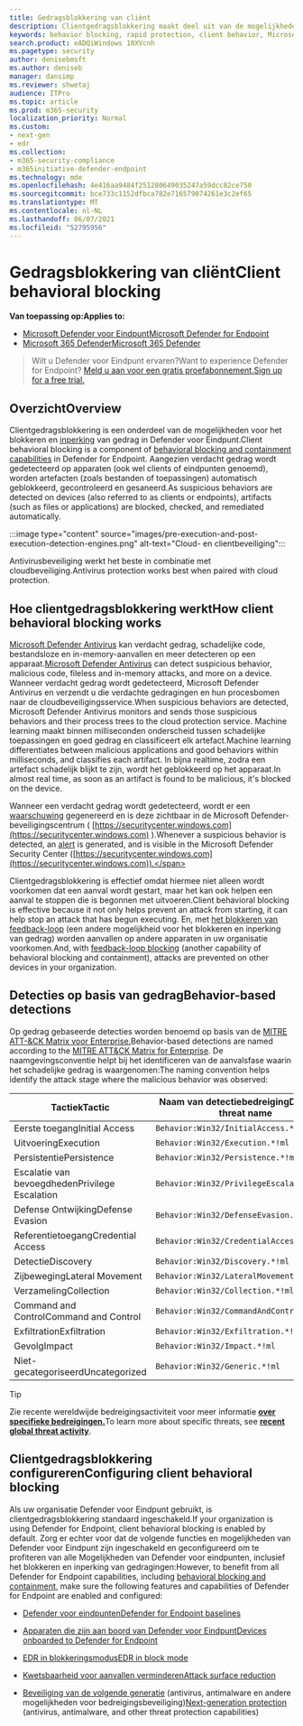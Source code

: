 ```yaml
---
title: Gedragsblokkering van cliënt
description: Clientgedragsblokkering maakt deel uit van de mogelijkheden voor het blokkeren en inperking van gedrag in Microsoft Defender voor eindpunt
keywords: behavior blocking, rapid protection, client behavior, Microsoft Defender for Endpoint
search.product: eADQiWindows 10XVcnh
ms.pagetype: security
author: denisebmsft
ms.author: deniseb
manager: dansimp
ms.reviewer: shwetaj
audience: ITPro
ms.topic: article
ms.prod: m365-security
localization_priority: Normal
ms.custom:
- next-gen
- edr
ms.collection:
- m365-security-compliance
- m365initiative-defender-endpoint
ms.technology: mde
ms.openlocfilehash: 4e416aa9484f251280649035247a59dcc82ce750
ms.sourcegitcommit: bce733c1152dfbca782e716579074261e3c2ef65
ms.translationtype: MT
ms.contentlocale: nl-NL
ms.lasthandoff: 06/07/2021
ms.locfileid: "52795956"
---
```

# <a name="client-behavioral-blocking"></a><span data-ttu-id="222f9-104">Gedragsblokkering van cliënt</span><span class="sxs-lookup"><span data-stu-id="222f9-104">Client behavioral blocking</span></span>

<span data-ttu-id="222f9-105">**Van toepassing op:**</span><span class="sxs-lookup"><span data-stu-id="222f9-105">**Applies to:**</span></span>
- [<span data-ttu-id="222f9-106">Microsoft Defender voor Eindpunt</span><span class="sxs-lookup"><span data-stu-id="222f9-106">Microsoft Defender for Endpoint</span></span>](https://go.microsoft.com/fwlink/p/?linkid=2154037)
- [<span data-ttu-id="222f9-107">Microsoft 365 Defender</span><span class="sxs-lookup"><span data-stu-id="222f9-107">Microsoft 365 Defender</span></span>](https://go.microsoft.com/fwlink/?linkid=2118804)

><span data-ttu-id="222f9-108">Wilt u Defender voor Eindpunt ervaren?</span><span class="sxs-lookup"><span data-stu-id="222f9-108">Want to experience Defender for Endpoint?</span></span> [<span data-ttu-id="222f9-109">Meld u aan voor een gratis proefabonnement.</span><span class="sxs-lookup"><span data-stu-id="222f9-109">Sign up for a free trial.</span></span>](https://www.microsoft.com/microsoft-365/windows/microsoft-defender-atp?ocid=docs-wdatp-assignaccess-abovefoldlink)

## <a name="overview"></a><span data-ttu-id="222f9-110">Overzicht</span><span class="sxs-lookup"><span data-stu-id="222f9-110">Overview</span></span>

<span data-ttu-id="222f9-111">Clientgedragsblokkering is een onderdeel van de mogelijkheden voor het blokkeren en [inperking](behavioral-blocking-containment.md) van gedrag in Defender voor Eindpunt.</span><span class="sxs-lookup"><span data-stu-id="222f9-111">Client behavioral blocking is a component of [behavioral blocking and containment capabilities](behavioral-blocking-containment.md) in Defender for Endpoint.</span></span> <span data-ttu-id="222f9-112">Aangezien verdacht gedrag wordt gedetecteerd op apparaten (ook wel clients of eindpunten genoemd), worden artefacten (zoals bestanden of toepassingen) automatisch geblokkeerd, gecontroleerd en gesaneerd.</span><span class="sxs-lookup"><span data-stu-id="222f9-112">As suspicious behaviors are detected on devices (also referred to as clients or endpoints), artifacts (such as files or applications) are blocked, checked, and remediated automatically.</span></span> 

:::image type="content" source="images/pre-execution-and-post-execution-detection-engines.png" alt-text="Cloud- en clientbeveiliging":::

<span data-ttu-id="222f9-114">Antivirusbeveiliging werkt het beste in combinatie met cloudbeveiliging.</span><span class="sxs-lookup"><span data-stu-id="222f9-114">Antivirus protection works best when paired with cloud protection.</span></span>

## <a name="how-client-behavioral-blocking-works"></a><span data-ttu-id="222f9-115">Hoe clientgedragsblokkering werkt</span><span class="sxs-lookup"><span data-stu-id="222f9-115">How client behavioral blocking works</span></span>

<span data-ttu-id="222f9-116">[Microsoft Defender Antivirus](microsoft-defender-antivirus-in-windows-10.md) kan verdacht gedrag, schadelijke code, bestandsloze en in-memory-aanvallen en meer detecteren op een apparaat.</span><span class="sxs-lookup"><span data-stu-id="222f9-116">[Microsoft Defender Antivirus](microsoft-defender-antivirus-in-windows-10.md) can detect suspicious behavior, malicious code, fileless and in-memory attacks, and more on a device.</span></span> <span data-ttu-id="222f9-117">Wanneer verdacht gedrag wordt gedetecteerd, Microsoft Defender Antivirus en verzendt u die verdachte gedragingen en hun procesbomen naar de cloudbeveiligingsservice.</span><span class="sxs-lookup"><span data-stu-id="222f9-117">When suspicious behaviors are detected, Microsoft Defender Antivirus monitors and sends those suspicious behaviors and their process trees to the cloud protection service.</span></span> <span data-ttu-id="222f9-118">Machine learning maakt binnen milliseconden onderscheid tussen schadelijke toepassingen en goed gedrag en classificeert elk artefact.</span><span class="sxs-lookup"><span data-stu-id="222f9-118">Machine learning differentiates between malicious applications and good behaviors within milliseconds, and classifies each artifact.</span></span> <span data-ttu-id="222f9-119">In bijna realtime, zodra een artefact schadelijk blijkt te zijn, wordt het geblokkeerd op het apparaat.</span><span class="sxs-lookup"><span data-stu-id="222f9-119">In almost real time, as soon as an artifact is found to be malicious, it's blocked on the device.</span></span> 

<span data-ttu-id="222f9-120">Wanneer een verdacht gedrag wordt gedetecteerd, wordt er een [waarschuwing](alerts-queue.md) gegenereerd en is deze zichtbaar in de Microsoft Defender-beveiligingscentrum ( [https://securitycenter.windows.com](https://securitycenter.windows.com) ).</span><span class="sxs-lookup"><span data-stu-id="222f9-120">Whenever a suspicious behavior is detected, an [alert](alerts-queue.md) is generated, and is visible in the Microsoft Defender Security Center ([https://securitycenter.windows.com](https://securitycenter.windows.com)).</span></span>

<span data-ttu-id="222f9-121">Clientgedragsblokkering is effectief omdat hiermee niet alleen wordt voorkomen dat een aanval wordt gestart, maar het kan ook helpen een aanval te stoppen die is begonnen met uitvoeren.</span><span class="sxs-lookup"><span data-stu-id="222f9-121">Client behavioral blocking is effective because it not only helps prevent an attack from starting, it can help stop an attack that has begun executing.</span></span> <span data-ttu-id="222f9-122">En, met [het blokkeren van feedback-loop](feedback-loop-blocking.md) (een andere mogelijkheid voor het blokkeren en inperking van gedrag) worden aanvallen op andere apparaten in uw organisatie voorkomen.</span><span class="sxs-lookup"><span data-stu-id="222f9-122">And, with [feedback-loop blocking](feedback-loop-blocking.md) (another capability of behavioral blocking and containment), attacks are prevented on other devices in your organization.</span></span>

## <a name="behavior-based-detections"></a><span data-ttu-id="222f9-123">Detecties op basis van gedrag</span><span class="sxs-lookup"><span data-stu-id="222f9-123">Behavior-based detections</span></span>

<span data-ttu-id="222f9-124">Op gedrag gebaseerde detecties worden benoemd op basis van de [MITRE ATT-&CK Matrix voor Enterprise.](https://attack.mitre.org/matrices/enterprise)</span><span class="sxs-lookup"><span data-stu-id="222f9-124">Behavior-based detections are named according to the [MITRE ATT&CK Matrix for Enterprise](https://attack.mitre.org/matrices/enterprise).</span></span> <span data-ttu-id="222f9-125">De naamgevingsconventie helpt bij het identificeren van de aanvalsfase waarin het schadelijke gedrag is waargenomen:</span><span class="sxs-lookup"><span data-stu-id="222f9-125">The naming convention helps identify the attack stage where the malicious behavior was observed:</span></span>


|<span data-ttu-id="222f9-126">Tactiek</span><span class="sxs-lookup"><span data-stu-id="222f9-126">Tactic</span></span> |   <span data-ttu-id="222f9-127">Naam van detectiebedreiging</span><span class="sxs-lookup"><span data-stu-id="222f9-127">Detection threat name</span></span> |
|----|----|
|<span data-ttu-id="222f9-128">Eerste toegang</span><span class="sxs-lookup"><span data-stu-id="222f9-128">Initial Access</span></span> | `Behavior:Win32/InitialAccess.*!ml` |
|<span data-ttu-id="222f9-129">Uitvoering</span><span class="sxs-lookup"><span data-stu-id="222f9-129">Execution</span></span>  | `Behavior:Win32/Execution.*!ml` |
|<span data-ttu-id="222f9-130">Persistentie</span><span class="sxs-lookup"><span data-stu-id="222f9-130">Persistence</span></span>    | `Behavior:Win32/Persistence.*!ml` |
|<span data-ttu-id="222f9-131">Escalatie van bevoegdheden</span><span class="sxs-lookup"><span data-stu-id="222f9-131">Privilege Escalation</span></span>   | `Behavior:Win32/PrivilegeEscalation.*!ml` |
|<span data-ttu-id="222f9-132">Defense Ontwijking</span><span class="sxs-lookup"><span data-stu-id="222f9-132">Defense Evasion</span></span>    | `Behavior:Win32/DefenseEvasion.*!ml` |
|<span data-ttu-id="222f9-133">Referentietoegang</span><span class="sxs-lookup"><span data-stu-id="222f9-133">Credential Access</span></span>  | `Behavior:Win32/CredentialAccess.*!ml` |
|<span data-ttu-id="222f9-134">Detectie</span><span class="sxs-lookup"><span data-stu-id="222f9-134">Discovery</span></span>  | `Behavior:Win32/Discovery.*!ml` |
|<span data-ttu-id="222f9-135">Zijbeweging</span><span class="sxs-lookup"><span data-stu-id="222f9-135">Lateral Movement</span></span> | `Behavior:Win32/LateralMovement.*!ml` |
|<span data-ttu-id="222f9-136">Verzameling</span><span class="sxs-lookup"><span data-stu-id="222f9-136">Collection</span></span> |   `Behavior:Win32/Collection.*!ml` |
|<span data-ttu-id="222f9-137">Command and Control</span><span class="sxs-lookup"><span data-stu-id="222f9-137">Command and Control</span></span> | `Behavior:Win32/CommandAndControl.*!ml` |
|<span data-ttu-id="222f9-138">Exfiltration</span><span class="sxs-lookup"><span data-stu-id="222f9-138">Exfiltration</span></span>   | `Behavior:Win32/Exfiltration.*!ml` |
|<span data-ttu-id="222f9-139">Gevolg</span><span class="sxs-lookup"><span data-stu-id="222f9-139">Impact</span></span> | `Behavior:Win32/Impact.*!ml` |
|<span data-ttu-id="222f9-140">Niet-gecategoriseerd</span><span class="sxs-lookup"><span data-stu-id="222f9-140">Uncategorized</span></span>  | `Behavior:Win32/Generic.*!ml` |

> [!TIP]
> <span data-ttu-id="222f9-141">Zie recente wereldwijde bedreigingsactiviteit voor meer informatie **[over specifieke bedreigingen.](https://www.microsoft.com/wdsi/threats)**</span><span class="sxs-lookup"><span data-stu-id="222f9-141">To learn more about specific threats, see **[recent global threat activity](https://www.microsoft.com/wdsi/threats)**.</span></span>


## <a name="configuring-client-behavioral-blocking"></a><span data-ttu-id="222f9-142">Clientgedragsblokkering configureren</span><span class="sxs-lookup"><span data-stu-id="222f9-142">Configuring client behavioral blocking</span></span>

<span data-ttu-id="222f9-143">Als uw organisatie Defender voor Eindpunt gebruikt, is clientgedragsblokkering standaard ingeschakeld.</span><span class="sxs-lookup"><span data-stu-id="222f9-143">If your organization is using Defender for Endpoint, client behavioral blocking is enabled by default.</span></span> <span data-ttu-id="222f9-144">Zorg er echter voor dat de volgende [](behavioral-blocking-containment.md)functies en mogelijkheden van Defender voor Eindpunt zijn ingeschakeld en geconfigureerd om te profiteren van alle Mogelijkheden van Defender voor eindpunten, inclusief het blokkeren en inperking van gedragingen:</span><span class="sxs-lookup"><span data-stu-id="222f9-144">However, to benefit from all Defender for Endpoint capabilities, including [behavioral blocking and containment](behavioral-blocking-containment.md), make sure the following features and capabilities of Defender for Endpoint are enabled and configured:</span></span>

- [<span data-ttu-id="222f9-145">Defender voor eindpunten</span><span class="sxs-lookup"><span data-stu-id="222f9-145">Defender for Endpoint baselines</span></span>](configure-machines-security-baseline.md)

- [<span data-ttu-id="222f9-146">Apparaten die zijn aan boord van Defender voor Eindpunt</span><span class="sxs-lookup"><span data-stu-id="222f9-146">Devices onboarded to Defender for Endpoint</span></span>](onboard-configure.md)

- [<span data-ttu-id="222f9-147">EDR in blokkeringsmodus</span><span class="sxs-lookup"><span data-stu-id="222f9-147">EDR in block mode</span></span>](edr-in-block-mode.md)

- [<span data-ttu-id="222f9-148">Kwetsbaarheid voor aanvallen verminderen</span><span class="sxs-lookup"><span data-stu-id="222f9-148">Attack surface reduction</span></span>](attack-surface-reduction.md)

- <span data-ttu-id="222f9-149">[Beveiliging van de volgende generatie](configure-microsoft-defender-antivirus-features.md) (antivirus, antimalware en andere mogelijkheden voor bedreigingsbeveiliging)</span><span class="sxs-lookup"><span data-stu-id="222f9-149">[Next-generation protection](configure-microsoft-defender-antivirus-features.md) (antivirus, antimalware, and other threat protection capabilities)</span></span>

